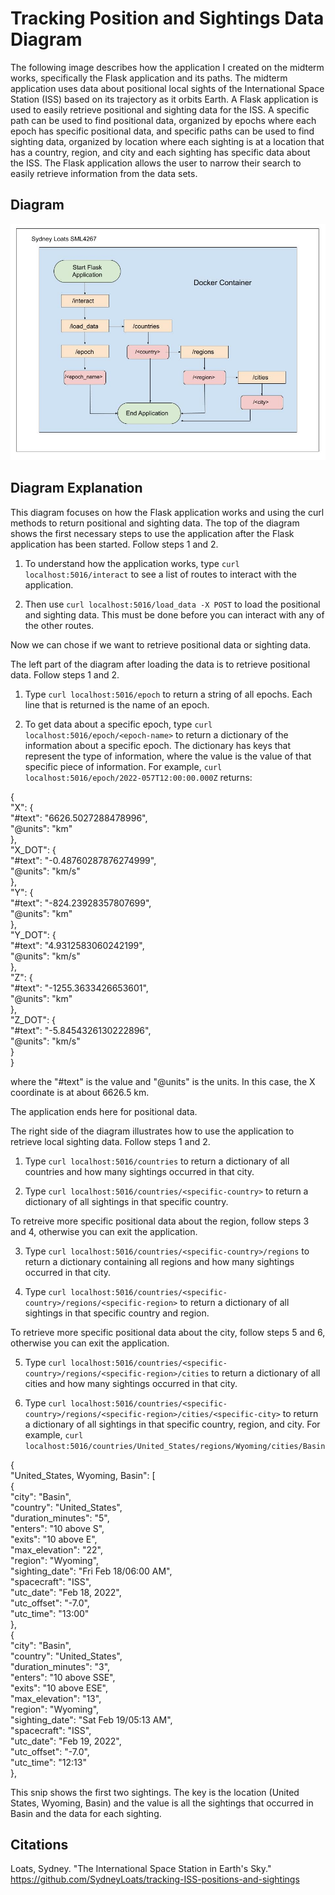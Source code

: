 Tracking Position and Sightings Data Diagram
============================================
The following image describes how the application I created on the midterm works, specifically the Flask application and its paths. The midterm application uses data about positional local sights of the International Space Station (ISS) based on its trajectory as it orbits Earth. A Flask application is used to easily retrieve positional and sighting data for the ISS. A specific path can be used to find positional data, organized by epochs where each epoch has specific positional data, and specific paths can be used to find sighting data, organized by location where each sighting is at a location that has a country, region, and city and each sighting has specific data about the ISS. The Flask application allows the user to narrow their search to easily retrieve information from the data sets.

Diagram
-------
![plot](./homework7.jpg)

Diagram Explanation
-------------------
This diagram focuses on how the Flask application works and using the curl methods to return positional and sighting data. The top of the diagram shows the first necessary steps to use the application after the Flask application has been started. Follow steps 1 and 2.

1. To understand how the application works, type `curl localhost:5016/interact` to see a list of routes to interact with the application.

2. Then use `curl localhost:5016/load_data -X POST` to load the positional and sighting data. This must be done before you can interact with any of the other routes.

Now we can chose if we want to retrieve positional data or sighting data.

The left part of the diagram after loading the data is to retrieve positional data. Follow steps 1 and 2.

1. Type `curl localhost:5016/epoch` to return a string of all epochs. Each line that is returned is the name of an epoch.

2. To get data about a specific epoch, type `curl localhost:5016/epoch/<epoch-name>` to return a dictionary of the information about a specific epoch. The dictionary has keys that represent the type of information, where the value is the value of that specific piece of information. For example, `curl localhost:5016/epoch/2022-057T12:00:00.000Z` returns:

{  
  "X": {  
    "#text": "6626.5027288478996",  
    "@units": "km"  
  },  
  "X_DOT": {  
    "#text": "-0.48760287876274999",  
    "@units": "km/s"  
  },  
  "Y": {  
    "#text": "-824.23928357807699",  
    "@units": "km"  
  },  
  "Y_DOT": {  
    "#text": "4.9312583060242199",  
    "@units": "km/s"  
  },  
  "Z": {  
    "#text": "-1255.3633426653601",  
    "@units": "km"  
  },  
  "Z_DOT": {  
    "#text": "-5.8454326130222896",  
    "@units": "km/s"  
  }  
}  

where the "#text" is the value and "@units" is the units. In this case, the X coordinate is at about 6626.5 km.

The application ends here for positional data.

The right side of the diagram illustrates how to use the application to retrieve local sighting data. Follow steps 1 and 2.

1. Type `curl localhost:5016/countries` to return a dictionary of all countries and how many sightings occurred in that city.

2. Type `curl localhost:5016/countries/<specific-country>` to return a dictionary of all sightings in that specific country.

To retreive more specific positional data about the region, follow steps 3 and 4, otherwise you can exit the application.

3. Type `curl localhost:5016/countries/<specific-country>/regions` to return a dictionary containing all regions and how many sightings occurred in that city.

4. Type `curl localhost:5016/countries/<specific-country>/regions/<specific-region>` to return a dictionary of all sightings in that specific country and region.

To retrieve more specific positional data about the city, follow steps 5 and 6, otherwise you can exit the application.

5. Type `curl localhost:5016/countries/<specific-country>/regions/<specific-region>/cities` to return a dictionary of all cities and how many sightings occurred in that city.

6. Type `curl localhost:5016/countries/<specific-country>/regions/<specific-region>/cities/<specific-city>` to return a dictionary of all sightings in that specific country, region, and city. For example, `curl localhost:5016/countries/United_States/regions/Wyoming/cities/Basin`

{  
  "United_States, Wyoming, Basin": [  
    {  
      "city": "Basin",  
      "country": "United_States",  
      "duration_minutes": "5",  
      "enters": "10 above S",  
      "exits": "10 above E",  
      "max_elevation": "22",  
      "region": "Wyoming",  
      "sighting_date": "Fri Feb 18/06:00 AM",  
      "spacecraft": "ISS",  
      "utc_date": "Feb 18, 2022",  
      "utc_offset": "-7.0",  
      "utc_time": "13:00"  
    },  
    {  
      "city": "Basin",  
      "country": "United_States",  
      "duration_minutes": "3",  
      "enters": "10 above SSE",  
      "exits": "10 above ESE",  
      "max_elevation": "13",  
      "region": "Wyoming",  
      "sighting_date": "Sat Feb 19/05:13 AM",  
      "spacecraft": "ISS",  
      "utc_date": "Feb 19, 2022",  
      "utc_offset": "-7.0",  
      "utc_time": "12:13"  
    },  

This snip shows the first two sightings. The key is the location (United States, Wyoming, Basin) and the value is all the sightings that occurred in Basin and the data for each sighting.

Citations
---------
Loats, Sydney. "The International Space Station in Earth's Sky." https://github.com/SydneyLoats/tracking-ISS-positions-and-sightings 


